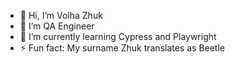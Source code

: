 - 👋 Hi, I’m Volha Zhuk
- 👀 I’m QA Engineer
- 🌱 I’m currently learning Cypress and Playwright
- ⚡ Fun fact: My surname Zhuk translates as Beetle 

<!---
zhukvolhaqa/zhukvolhaqa is a ✨ special ✨ repository because its `README.md` (this file) appears on your GitHub profile.
You can click the Preview link to take a look at your changes.
--->
